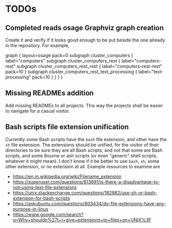# TODOs

## Completed reads osage Graphviz graph creation

Create it and verify if it looks good enough to be put beside the one already in the repository. For example,

graph {
    layout=osage
    pack=0
    subgraph cluster_computers {
        label="computers"
        subgraph cluster_computers_rest {
            label="computers-rest"
            subgraph cluster_computers_rest_rest {
                label="computers-rest-rest"
                pack=10
            }
            subgraph cluster_computers_rest_text_processing {
                label="text-processing"
                pack=10
            }
        }
    }
}

## Missing READMEs addition

Add missing READMEs to all projects. This way the projects shall be easier to navigate for a casual visitor.

## Bash scripts file extension unification

Currently some Bash scripts have the `bash` file extension, and other have the `sh` file extension. The extensions should be unified, for the visitor of their directories to be sure they are all Bash scripts, and not that some are Bash scripts, and some Bourne or ash scripts (or even "generic" shell scripts, whatever it might mean). I don't know if it be better to use `bash`, `sh`, some other extension, or no extension at all. Example resources to examine are

- https://en.m.wikipedia.org/wiki/Filename_extension
- https://superuser.com/questions/813691/is-there-a-disadvantage-to-not-using-text-file-extensions
- https://unix.stackexchange.com/questions/182882/use-sh-or-bash-extension-for-bash-scripts
- https://askubuntu.com/questions/803434/do-file-extensions-have-any-purpose-in-linux
- https://www.google.com/search?q=Why+shouldn%27t+I+give+extensions+to+files+on+UNIX%3F
